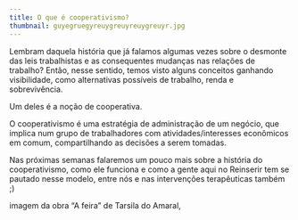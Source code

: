 ```yaml
---
title: O que é cooperativismo?
thumbnail: guyegruegyreuygreuyreuygreuyr.jpg
---
```

<!--StartFragment-->

Lembram daquela história que já falamos algumas vezes sobre o desmonte das leis trabalhistas e as consequentes mudanças nas relações de trabalho? Então, nesse sentido, temos visto alguns conceitos ganhando visibilidade, como alternativas possíveis de trabalho, renda e sobrevivência. 

Um deles é a noção de cooperativa.

O cooperativismo é uma estratégia de administração de um negócio, que implica num grupo de trabalhadores com atividades/interesses econômicos em comum, compartilhando as decisões a serem tomadas.

Nas próximas semanas falaremos um pouco mais sobre a história do cooperativismo, como ele funciona e como a gente aqui no Reinserir tem se pautado nesse modelo, entre nós e nas intervenções terapêuticas também ;)

<!--StartFragment-->

imagem da obra “A feira” de Tarsila do Amaral,

<!--EndFragment-->

<!--EndFragment-->